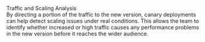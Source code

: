 
<div id='container'>
  <aside class='text1'> <span class="text-content">Traffic and Scaling Analysis</span></aside><aside class='text2'>  By directing a portion of the traffic to the new version, canary deployments can help detect scaling issues under real conditions. This allows the team to identify whether increased or high traffic causes any performance problems in the new version before it reaches the wider audience.</aside2>
</div>